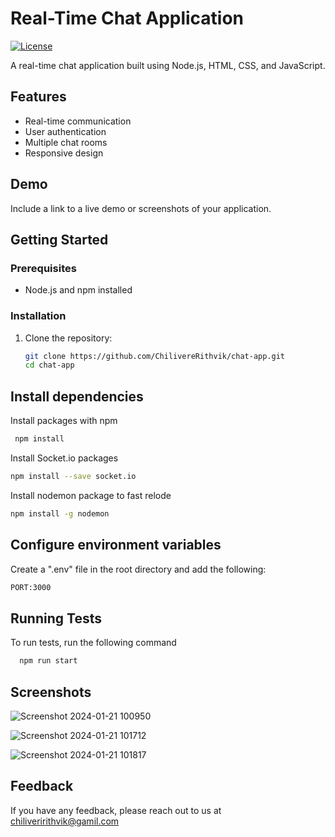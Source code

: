 # Real-Time Chat Application

[![License](https://img.shields.io/badge/license-MIT-blue.svg)](LICENSE)

A real-time chat application built using Node.js, HTML, CSS, and JavaScript.

## Features

- Real-time communication
- User authentication
- Multiple chat rooms
- Responsive design

## Demo

Include a link to a live demo or screenshots of your application.

## Getting Started

### Prerequisites

- Node.js and npm installed

### Installation

1. Clone the repository:

   ```bash
   git clone https://github.com/ChilivereRithvik/chat-app.git
   cd chat-app

## Install dependencies

Install packages with npm

```bash
 npm install
```
Install Socket.io packages


```bash
npm install --save socket.io
```

Install nodemon package to fast relode
```bash 
npm install -g nodemon
```


##     Configure environment variables
Create a ".env" file in the root directory and add the following:
```bash
PORT:3000
```
## Running Tests

To run tests, run the following command

```bash
  npm run start
```


## Screenshots

![Screenshot 2024-01-21 100950](https://github.com/ChilivereRithvik/chat-app/assets/105280521/0126bde3-d79b-43ec-9ed4-259587e86d24)



![Screenshot 2024-01-21 101712](https://github.com/ChilivereRithvik/chat-app/assets/105280521/f1245f41-736e-4bc1-9360-5700fca0c585)


![Screenshot 2024-01-21 101817](https://github.com/ChilivereRithvik/chat-app/assets/105280521/13b27930-d7d6-4369-acaa-a70903c3dfd7)

## Feedback

If you have any feedback, please reach out to us at chiliveririthvik@gamil.com

